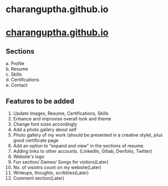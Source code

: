 # charanguptha.github.io

# [charanguptha.github.io](https://charanguptha.github.io/)

## Sections 
  a. Profile \
  b. Resume \
  c. Skills \
  d. Certifications \
  e. Contact 
  
## Features to be added
1. Update Images, Resume, Certifications, Skills
2. Enhance and improvise overall look and theme
3. Change font sizes accordingly
4. Add a photo gallery about self
5. Photo gallery of my work (should be presented in a creative style), plus good certificate page
6. Add an option to "expand and view" in the sections of resume.
7. Adding links to other accounts. (LinkedIn, Gitlab, Devfolio, Twitter)
8. Website's logo
9. Fun section/ Games/ Songs for visitors(Later)
10. No. of visiotrs count on my website(Later)
11. Writeups, thoughts, scribbles(Later)
12. Comment section(Later)
